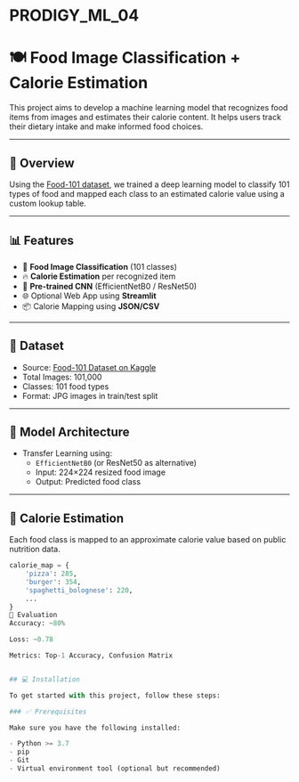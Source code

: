 # PRODIGY_ML_04
# 🍽️ Food Image Classification + Calorie Estimation

This project aims to develop a machine learning model that recognizes food items from images and estimates their calorie content. It helps users track their dietary intake and make informed food choices.

---

## 🚀 Overview

Using the [Food-101 dataset](https://www.kaggle.com/dansbecker/food-101), we trained a deep learning model to classify 101 types of food and mapped each class to an estimated calorie value using a custom lookup table.

---

## 📊 Features

- 🍕 **Food Image Classification** (101 classes)
- 🔥 **Calorie Estimation** per recognized item
- 🧠 **Pre-trained CNN** (EfficientNetB0 / ResNet50)
- 🌐 Optional Web App using **Streamlit**
- 📦 Calorie Mapping using **JSON/CSV**

---

## 📁 Dataset

- Source: [Food-101 Dataset on Kaggle](https://www.kaggle.com/dansbecker/food-101)
- Total Images: 101,000
- Classes: 101 food types
- Format: JPG images in train/test split

---

## 🧠 Model Architecture

- Transfer Learning using:
  - `EfficientNetB0` (or ResNet50 as alternative)
  - Input: 224×224 resized food image
  - Output: Predicted food class

---

## 🔢 Calorie Estimation

Each food class is mapped to an approximate calorie value based on public nutrition data.

```python
calorie_map = {
    'pizza': 285,
    'burger': 354,
    'spaghetti_bolognese': 220,
    ...
}
🧪 Evaluation
Accuracy: ~80%

Loss: ~0.78

Metrics: Top-1 Accuracy, Confusion Matrix


## 💻 Installation

To get started with this project, follow these steps:

### ✅ Prerequisites

Make sure you have the following installed:

- Python >= 3.7
- pip
- Git
- Virtual environment tool (optional but recommended)
